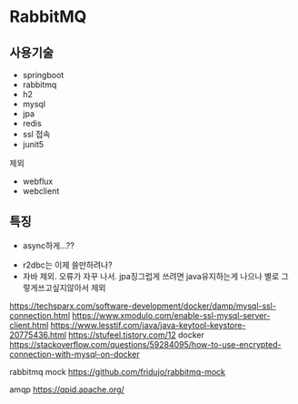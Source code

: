 # RabbitMQ

## 사용기술

- springboot
- rabbitmq
- h2
- mysql
- jpa
- redis
- ssl 접속
- junit5

제외
- webflux
- webclient

## 특징

* async하게...??
- r2dbc는 이제 쓸만하려나?
- 자바 제외. 오류가 자꾸 나서. jpa징그럽게 쓰려면 java유지하는게 나으나 별로 그렇게쓰고싶지않아서 제외


https://techsparx.com/software-development/docker/damp/mysql-ssl-connection.html
https://www.xmodulo.com/enable-ssl-mysql-server-client.html
https://www.lesstif.com/java/java-keytool-keystore-20775436.html
https://stufeel.tistory.com/12
docker
https://stackoverflow.com/questions/59284095/how-to-use-encrypted-connection-with-mysql-on-docker

rabbitmq mock https://github.com/fridujo/rabbitmq-mock

amqp https://qpid.apache.org/
